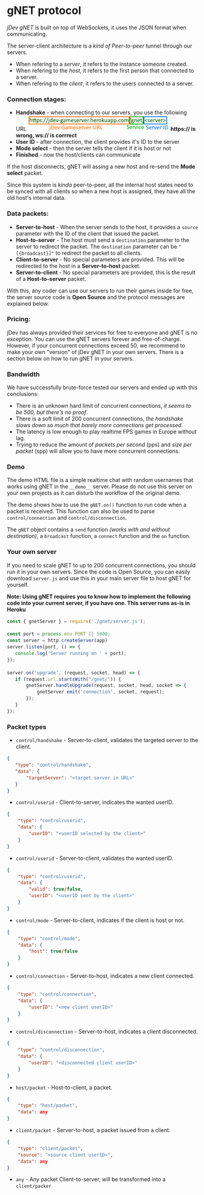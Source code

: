# gNET protocol #
*jDev gNET* is built on top of WebSockets, it uses the JSON format when communicating.

The server-client architecture is a *kind of Peer-to-peer* tunnel through our servers.

* When refering to a *server*, it refers to the instance someone created.
* When refering to the *host*, it refers to the first person that connected to a server.
* When refering to the *client*, it refers to the users connected to a server.

### Connection stages: ###
 - **Handshake** - when connecting to our servers, you use the following URL ![ws://jdev-gameserver.herokuapp/gnet/server](img/url.png) **https:// is wrong, ws:// is corrrect**
 - **User ID** - after connection, the client provides it's ID to the server
 - **Mode select** - then the server tells the client if it is host or not
 - **Finished** - now the host/clients can communicate

If the host disconnects, gNET will assing a new host and re-send the **Mode select** packet.

Since this system is *kinda* peer-to-peer, all the internal host states need to be synced with all clients so when a new host is assigned, they have all the old host's internal data.

### Data packets: ###
 - **Server-to-host** - When the server sends to the host, it provides a ```source``` parameter with the ID of the client that issued the packet.
 - **Host-to-server** - The host must send a ```destination``` parameter to the server to redirect the packet. The ```destination``` parameter can be `"[{broadcast}]"` to redirect the packet to all clients.
 - **Client-to-server** - No special parameters are provided. This will be redirected to the host in a **Server-to-host** packet.
 - **Server-to-client** - No special parameters are provided, this is the result of a **Host-to-server** packet.

With this, any coder can use our servers to run their games inside for free, the server source code is **Open Source** and the protocol messages are explained below.

### Pricing: ###
 jDev has always provided their services for free to everyone and gNET is no exception. You can use the gNET servers forever and free-of-charge. However, if your concurrent connections exceed 50, we recommend to make your own "version" of jDev gNET in your own servers. There is a section below on how to run gNET in your servers.

### Bandwidth ###
 We have successfully brute-force tested our servers and ended up with this conclusions:
  - There is an unknown hard limit of concurrent connections, *it seems to be 500, but there's no proof*.
  - There is a soft limit of 200 concurrent connections, *the handshake slows down so much that barely more connections get processed*.
  - The latency is low enough to play realtime FPS games in Europe without lag.
  - Trying to reduce the amount of *packets per second* (pps) and *size per packet* (spp) will allow you to have more concurrent connections.

### Demo ###
 The demo HTML file is a simple realtime chat with random usernames that works using gNET in the ```__demo__``` server. Please do not use this server on your own projects as it can disturb the workflow of the original demo.

 The demo shows how to use the ```gNET.on()``` function to run code when a packet is received. This function can also be used to parse `control/connection` and `control/disconnection`.
 
 The `gNET` object contains a `send` function *(works with and without destination)*, a `broadcast` function, a `connect` function and the `on` function.

### Your own server ###
 If you need to scale gNET to up to 200 concurrent connections, you should run it in your own servers. Since the code is Open Source, you can easily download ```server.js``` and use this in your main server file to host gNET for yourself.

 **Note: Using gNET requires you to know how to implement the following code into your current server, if you have one. This server runs as-is in Heroku**
 ```js
const { gnetServer } = require('./gnet/server.js');

const port = process.env.PORT || 5000;
const server = http.createServer(app)
server.listen(port, () => {
    console.log('Server running on ' + port);
});

server.on('upgrade', (request, socket, head) => {
    if (request.url.startsWith("/gnet/")) {
        gnetServer.handleUpgrade(request, socket, head, socket => {
            gnetServer.emit('connection', socket, request);
        });
    }
});
```

### Packet types ###
 - `control/handshake` - Server-to-client, validates the targeted server to the client.
 ```json
 {
    "type": "control/handshake",
    "data": {
        "targetServer": "<target server in URL>"
    }
 }
 ```
 - `control/userid` - Client-to-server, indicates the wanted userID.
 ```json
 {
     "type": "control/userid",
     "data": {
         "userID": "<userID selected by the client>"
     }
 }
 ```
 - `control/userid` - Server-to-client, validates the wanted userID.
 ```json
 {
     "type": "control/userid",
     "data": {
         "valid": true/false,
         "userID": "<userID sent by the client>"
     }
 }
 ```
 - `control/mode` - Server-to-client, indicates if the client is host or not.
 ```json
 {
     "type": "control/mode",
     "data": {
         "host": true/false
     }
 }
 ```
 - `control/connection` - Server-to-host, indicates a new client connected.
 ```json
 {
     "type": "control/connection",
     "data": {
         "userID": "<new client userID>"
     }
 }
 ```
  - `control/disconnection` - Server-to-host, indicates a client disconnected.
 ```json
 {
     "type": "control/disconnection",
     "data": {
         "userID": "<disconnected client userID>"
     }
 }
 ```
 - `host/packet` - Host-to-client, a packet.
```json
{
    "type": "host/packet",
    "data": any
}
```
 - `client/packet` - Server-to-host, a packet issued from a client.
```json
{
    "type": "client/packet",
    "source": "<source client userID>",
    "data": any
}
```
 - `any` - Any packet Client-to-server, will be transformed into a `client/packer`